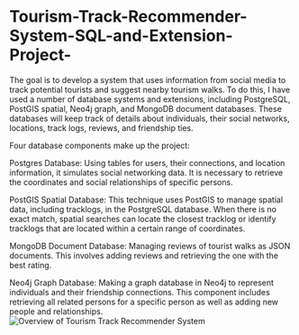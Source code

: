 # Tourism-Track-Recommender-System-SQL-and-Extension-Project-
The goal is to develop a system that uses information from social media to track potential tourists and suggest nearby tourism walks. To do this, I have used a number of database systems and extensions, including PostgreSQL, PostGIS spatial, Neo4j graph, and MongoDB document databases. These databases will keep track of details about individuals, their social networks, locations, track logs, reviews, and friendship ties.

Four database components make up the project:

Postgres Database: Using tables for users, their connections, and location information, it simulates social networking data. It is necessary to retrieve the coordinates and social relationships of specific persons.

PostGIS Spatial Database: This technique uses PostGIS to manage spatial data, including tracklogs, in the PostgreSQL database. When there is no exact match, spatial searches can locate the closest tracklog or identify tracklogs that are located within a certain range of coordinates.

MongoDB Document Database: Managing reviews of tourist walks as JSON documents. This involves adding reviews and retrieving the one with the best rating.

Neo4j Graph Database: Making a graph database in Neo4j to represent individuals and their friendship connections. This component includes retrieving all related persons for a specific person as well as adding new people and relationships.
![Overview of Tourism Track Recommender System](https://github.com/user-attachments/assets/f98fb982-d4e1-430c-b2f9-20d5075a1fbe)


